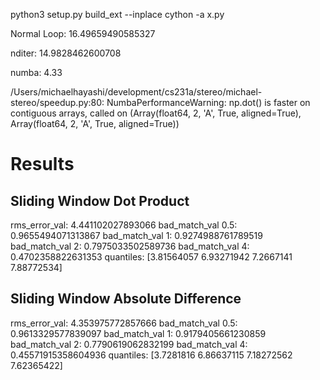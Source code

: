 python3 setup.py build_ext --inplace
cython -a x.py

Normal Loop:
16.49659490585327

nditer:
14.9828462600708

numba: 
4.33

/Users/michaelhayashi/development/cs231a/stereo/michael-stereo/speedup.py:80: NumbaPerformanceWarning: np.dot() is faster on contiguous arrays, called on (Array(float64, 2, 'A', True, aligned=True), Array(float64, 2, 'A', True, aligned=True))

# Results

## Sliding Window Dot Product
rms_error_val: 4.441102027893066
bad_match_val 0.5: 0.9655494071313867
bad_match_val 1: 0.9274988761789519
bad_match_val 2: 0.7975033502589736
bad_match_val 4: 0.4702358822631353
quantiles: [3.81564057 6.93271942 7.2667141  7.88772534]

## Sliding Window Absolute Difference
rms_error_val: 4.353975772857666
bad_match_val 0.5: 0.9613329577839097
bad_match_val 1: 0.9179405661230859
bad_match_val 2: 0.7790619062832199
bad_match_val 4: 0.45571915358604936
quantiles: [3.7281816  6.86637115 7.18272562 7.62365422]